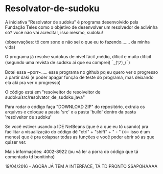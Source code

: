 # Resolvator-de-sudoku
A iniciativa "Resolvator de sudoku" é programa desenvolvido pela Fundação Teles como o objetivo
de desenvolver um resolvedor de adivinha só? você não vai acreditar, isso mesmo, sudoku!

(observações: tô com sono e não sei o que eu to fazendo....... da minha vida)



O programa já resolve sudokus de nível fácil ,médio, difícil e muito difícil (segundo uma revista de sudoku aí que eu comprei) ¯\_(ツ)_/¯)

Botei essa ~porr~..... esse programa no github pq eu quero ver o progresso a partir daki (e poder apagar função de teste do programa, mas deixando ela aki pra ver o progresso)



O código está em "resolveitor de resolveitor de sudoku/src/resolvator_de_sudoku.java"

Para rodar o código faça "DOWNLOAD ZIP" do repositório, extraia os arquivos e coloque a pasta 'src' e a pasta 'build' dentro da pasta 'resolveitor de sudoku'


Se você estiver usando a IDE NetBeans (que é a que eu tô usando) pra facilitar a visualização do código dê "ctrl" + "shift" + " - " (<-- isso é um menos) que é pra colapsar todas as funções e você poder abrir só as que quiser ver.



Mais informações: 4002-8922 (ou vá ler a porra do código que tá comentado td bonitinho)

19/04/2016 - AGORA JÁ TEM A INTERFACE, TÁ TD PRONTO SSAPOHAAAA
